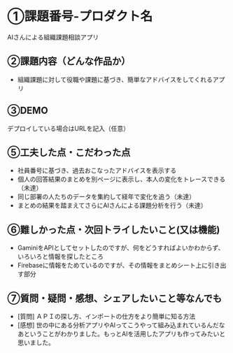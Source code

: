 # ①課題番号-プロダクト名

AIさんによる組織課題相談アプリ

## ②課題内容（どんな作品か）

- 組織課題に対して役職や課題に基づき、簡単なアドバイスをしてくれるアプリ

## ③DEMO

デプロイしている場合はURLを記入（任意）

## ⑤工夫した点・こだわった点

- 社員番号に基づき、過去おこなったアドバイスを表示する
- 個人の回答結果のまとめを別ページに表示し、本人の変化をトレースできる（未達）
- 同じ部署の人たちのデータを集約して経年で変化を追う（未達）
- まとめの結果を踏まえてさらにAIさんによる課題分析を行う（未達）

## ⑥難しかった点・次回トライしたいこと(又は機能)

- GaminiをAPIとしてセットしたのですが、何をどうすればよいかわからず、いろいろと情報を探したところ
- Firebaseに情報をためているのですが、その情報をまとめシート上に引き出す部分

## ⑦質問・疑問・感想、シェアしたいこと等なんでも

- [質問]
  ＡＰＩの探し方、インポートの仕方をより簡単に知る方法
- [感想]
世の中にある分析アプリやAIってこうやって組み込まれているんだなあということがわかりました。もっとAIを活用したアプリも作ってみたいと思いました。
